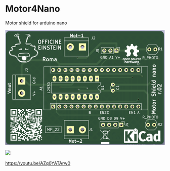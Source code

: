 # Motor4Nano
Motor shield for arduino nano

![This is an image](https://github.com/OfficineEinstein/Motor4Nano/blob/main/Motor_shield_4Nano.png)

[<img src="https://i.ytimg.com/vi/AZq0YATArw0/maxresdefault.jpg" width="50%">](https://www.youtube.com/watch?v=AZq0YATArw0 "Now in Android: 55")

https://youtu.be/AZq0YATArw0
